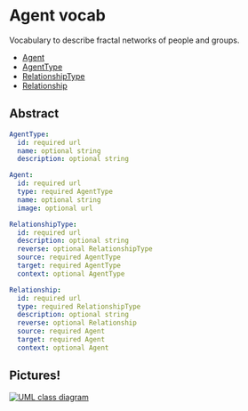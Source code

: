 # Agent vocab

Vocabulary to describe fractal networks of people and groups.

- [Agent](./vocab/Agent.js)
- [AgentType](./vocab/AgentType.js)
- [RelationshipType](./vocab/RelationshipType.js)
- [Relationship](./vocab/Relationship.js)

## Abstract

```yml
AgentType:
  id: required url
  name: optional string
  description: optional string

Agent:
  id: required url
  type: required AgentType
  name: optional string
  image: optional url

RelationshipType:
  id: required url
  description: optional string
  reverse: optional RelationshipType
  source: required AgentType
  target: required AgentType
  context: optional AgentType

Relationship:
  id: required url
  type: required RelationshipType
  description: optional string
  reverse: optional Relationship
  source: required Agent
  target: required Agent
  context: optional Agent
```

## Pictures!

[![UML class diagram](https://rawgit.com/openvocab/agent/compost/assets/uml.svg)](https://en.wikipedia.org/wiki/Class_diagram)

